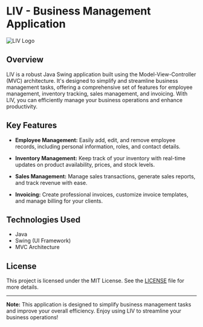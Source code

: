 # LIV - Business Management Application

![LIV Logo](liv-logo.png)

## Overview

LIV is a robust Java Swing application built using the Model-View-Controller (MVC) architecture. It's designed to simplify and streamline business management tasks, offering a comprehensive set of features for employee management, inventory tracking, sales management, and invoicing. With LIV, you can efficiently manage your business operations and enhance productivity.

## Key Features

- **Employee Management:** Easily add, edit, and remove employee records, including personal information, roles, and contact details.

- **Inventory Management:** Keep track of your inventory with real-time updates on product availability, prices, and stock levels.

- **Sales Management:** Manage sales transactions, generate sales reports, and track revenue with ease.

- **Invoicing:** Create professional invoices, customize invoice templates, and manage billing for your clients.


## Technologies Used

- Java
- Swing (UI Framework)
- MVC Architecture

## License

This project is licensed under the MIT License. See the [LICENSE](LICENSE) file for more details.

---

**Note:** This application is designed to simplify business management tasks and improve your overall efficiency. Enjoy using LIV to streamline your business operations!
